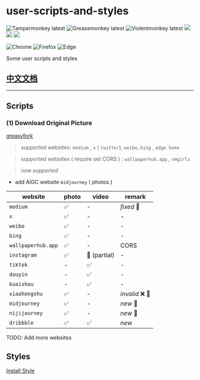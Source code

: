
# user-scripts-and-styles
![Tampermonkey latest](https://img.shields.io/badge/🦍%20Tampermonkey-latest-lightgrey.svg?style=flat-square&labelColor=999&color=555) 
![Greasemonkey latest](https://img.shields.io/badge/🐒%20Greasemonkey-latest-lightgrey.svg?style=flat-square&labelColor=999&color=555) 
![Violentmonkey latest](https://img.shields.io/badge/🦧%20Violentmonkey-latest-lightgrey.svg?style=flat-square&labelColor=999&color=555) 
[![](https://data.jsdelivr.com/v1/package/gh/hz2/user-scripts-and-styles/badge)](https://www.jsdelivr.com/package/gh/hz2/user-scripts-and-styles) 
[![](https://img.shields.io/badge/greasyfork-hz2-lightgrey.svg?style=flat-square&labelColor=999&color=555)](https://greasyfork.org/zh-CN/users/89722-hz2)
[![](https://img.shields.io/badge/userstyles-yunSam-lightgrey.svg?style=flat-square&labelColor=999&color=555)](https://userstyles.org/users/277694)

![Chrome](https://img.shields.io/static/v1.svg?style=flat-square&label=Chrome&message=latest&color=yellow&labelColor=999&logo=google-chrome&logoColor=fff) 
![Firefox](https://img.shields.io/static/v1.svg?style=flat-square&label=Firefox&message=latest&color=ff6d18&labelColor=999&logo=firefox-browser&logoColor=fff) 
![Edge](https://img.shields.io/static/v1.svg?style=flat-square&label=Edge&message=latest&color=2ec1de&labelColor=999&logo=microsoft-edge&logoColor=fff) 

Some user scripts and styles

## [中文文档](./README-zh.md)


---

## Scripts

### (1) Download Original Picture

[greasyfork](https://greasyfork.org/zh-CN/scripts/396746-download-original-picture)

> supported websites: `medium` , `x` ( `twitter`), `weibo`, `bing` , `edge home`

> supported websites ( require set CORS ) : `wallpaperhub.app` , `vmgirls` 

> *new supported* 
- add AIGC website `midjourney` ( photos )



| website | photo | video | remark |
| --- | --- | --- | --- |
| `medium` | ✅ | - | *fixed* 🔨 |
| `x` | ✅ | - | - |
| `weibo` | ✅ | - | - |
| `bing` | ✅ | - | - |
| `wallpaperhub.app` | ✅ | - | CORS |
| `instagram` | ✅ | 🔘 (partial) | - |
| `tiktok` | - | ✅ | - |
| `douyin` | - | ✅ | - |
| `kuaishou` | - | ✅ | - |
| `xiaohongshu` | ✅ | - | *invalid* ❌ 🚧 |
| `midjourney` | ✅ | - | *new* 🤖 |
| `nijijourney` | ✅ | - | *new* 🤖 |
| `dribbble` | ✅ | ✅ | *new*  |



TODO: Add more websites


## Styles

[Install Style](https://ext.firefoxcn.net/xstyle/install/open.html?name=西贝2024&code=https://raw.githubusercontent.com/hz2/user-scripts-and-styles/master/styles/cb2023.css)